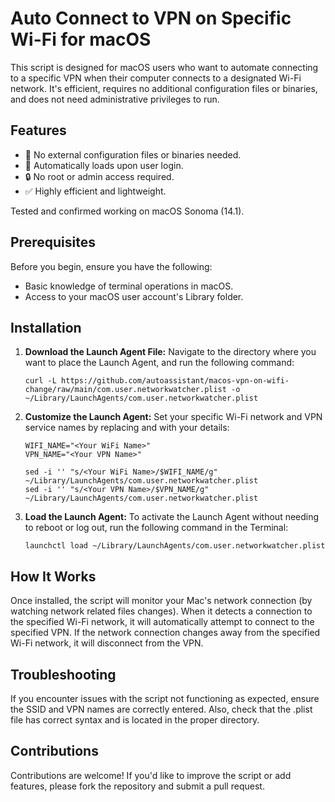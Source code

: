 # Auto Connect to VPN on Specific Wi-Fi for macOS

This script is designed for macOS users who want to automate connecting to a specific VPN when their computer connects to a designated Wi-Fi network. It's efficient, requires no additional configuration files or binaries, and does not need administrative privileges to run.

## Features

- 📁 No external configuration files or binaries needed.
- 🔄 Automatically loads upon user login.
- 🔒 No root or admin access required.
- ✅ Highly efficient and lightweight.

Tested and confirmed working on macOS Sonoma (14.1).

## Prerequisites

Before you begin, ensure you have the following:
- Basic knowledge of terminal operations in macOS.
- Access to your macOS user account's Library folder.

## Installation

1. **Download the Launch Agent File:**
   Navigate to the directory where you want to place the Launch Agent, and run the following command:

   ```shell
   curl -L https://github.com/autoassistant/macos-vpn-on-wifi-change/raw/main/com.user.networkwatcher.plist -o ~/Library/LaunchAgents/com.user.networkwatcher.plist
   ```

2. **Customize the Launch Agent:**
   Set your specific Wi-Fi network and VPN service names by replacing <YourWiFiName> and <YourVPNName> with your details:
   ```shell
   WIFI_NAME="<Your WiFi Name>"
   VPN_NAME="<Your VPN Name>"
   
   sed -i '' "s/<Your WiFi Name>/$WIFI_NAME/g" ~/Library/LaunchAgents/com.user.networkwatcher.plist
   sed -i '' "s/<Your VPN Name>/$VPN_NAME/g" ~/Library/LaunchAgents/com.user.networkwatcher.plist
   ```


3. **Load the Launch Agent:**
    To activate the Launch Agent without needing to reboot or log out, run the following command in the Terminal:
   ```shell
   launchctl load ~/Library/LaunchAgents/com.user.networkwatcher.plist
   ```


## How It Works

Once installed, the script will monitor your Mac's network connection (by watching network related files changes). When it detects a connection to the specified Wi-Fi network, it will automatically attempt to connect to the specified VPN. If the network connection changes away from the specified Wi-Fi network, it will disconnect from the VPN.

## Troubleshooting

If you encounter issues with the script not functioning as expected, ensure the SSID and VPN names are correctly entered. Also, check that the .plist file has correct syntax and is located in the proper directory.


## Contributions

Contributions are welcome! If you'd like to improve the script or add features, please fork the repository and submit a pull request.
